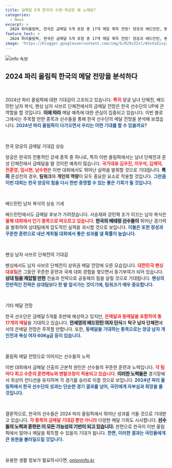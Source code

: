 ```yaml
---
title: 금메달 5개 한국의 수영·육상은 왜 노메달?
categories:
  - News
excerpt: >
  2024 파리올림픽, 한국은 금메달 5개 포함 총 17개 메달 획득 전망! 양궁과 배드민턴, 펜싱에서의 기대가 높지만, 수영과 높이뛰기는 노메달 예상. 어떤 결과가 기다릴까?
feature_text: >
  2024 파리올림픽, 한국은 금메달 5개 포함 총 17개 메달 획득 전망! 양궁과 배드민턴, 펜싱에서의 기대가 높지만, 수영과 높이뛰기는 노메달 예상. 어떤 결과가 기다릴까?
image: 'https://blogger.googleusercontent.com/img/b/R29vZ2xl/AVvXsEixyZcFfHzMRdzZMjFBmAUKJYCLCGyLL1o632UiGVXcaFdKo_bkvkuCioo0uUKlGfBVcT3P84aROyZIXSBEx3Aw5nCQ3pTgDom1WDC4m8eifvWiAmWEEVb4x6G_l8C0QH225ldMjyaFvpxGEBGNO37VmDTDMHGhJPq73UglMfDca1-0aw/s1600/blogspot.png'
---
```


<p><img src="https://blogger.googleusercontent.com/img/b/R29vZ2xl/AVvXsEixyZcFfHzMRdzZMjFBmAUKJYCLCGyLL1o632UiGVXcaFdKo_bkvkuCioo0uUKlGfBVcT3P84aROyZIXSBEx3Aw5nCQ3pTgDom1WDC4m8eifvWiAmWEEVb4x6G_l8C0QH225ldMjyaFvpxGEBGNO37VmDTDMHGhJPq73UglMfDca1-0aw/s1600/blogspot.png" alt="info 속보" /></p>

<h2 data-ke-size="size26">2024 파리 올림픽 한국의 메달 전망을 분석하다</h2>

<p data-ke-size="size16">&nbsp;</p>

<p>2024년 파리 올림픽에 대한 기대감이 고조되고 있습니다. <b><span style="color: #ee2323;">특히</span></b> 양궁 남녀 단체전, 배드민턴 남자 복식, 펜싱 남자 사브르 단체전에서의 금메달 전망은 한국 선수단의 UP에 큰 역할을 할 것입니다. <b><span style="background-color: #21538527;">이에 따라</span></b> 메달 예측에 대한 관심이 집중되고 있습니다. 이번 블로그에서는 주목할 만한 종목과 선수들을 통해 한국 선수단의 메달 전망을 분석해 보겠습니다. <b><span style="color: #1a5490;">2024년 파리 올림픽이 다가오면서 우리는 어떤 기대를 할 수 있을까요?</span></b></p>

<p data-ke-size="size16">&nbsp;</p>

<p>한국 양궁의 금메달 기대감 상승</p>

<p>양궁은 한국의 전통적인 강세 종목 중 하나로, 특히 이번 올림픽에서는 남녀 단체전과 혼성 단체전에서 금메달을 딸 것이란 예측이 많습니다. <b><span style="color: #ee2323;">국가대표 김우진, 이우석, 김제덕, 전훈영, 임시현, 남수현</span></b>은 이번 대회에서도 뛰어난 실력을 발휘할 것으로 기대됩니다. <b><span style="background-color: #21538527;">특히</span></b> 혼성전의 경우, <b>팀워크</b>와 <b>개인의 역량</b>이 모두 중요한 요소로 작용할 것입니다. <b><span style="color: #1a5490;">그만큼 이번 대회는 한국 양궁의 힘을 다시 한번 증명할 수 있는 좋은 기회가 될 것입니다.</span></b></p>

<p data-ke-size="size16">&nbsp;</p>

<p>배드민턴 남자 복식의 상승 기세</p>

<p>배드민턴에서도 금메달 후보가 가려졌습니다. 서승재와 강민혁 조가 이끄는 남자 복식은 <b><span style="color: #ee2323;">올해 대회에서 인기 종목으로 떠오르고 있습니다</span></b>. <b><span style="background-color: #21538527;">한국의 베테랑 선수들이</span></b> 뛰어난 경기력을 발휘하여 상대팀에게 압도적인 실력을 과시할 것으로 보입니다. <b><span style="color: #1a5490;">이들은 또한 정성과 꾸준한 훈련으로 내년 계최될 대회에서 좋은 성과를 낼 확률이 높습니다.</span></b></p>

<p data-ke-size="size16">&nbsp;</p>

<p>펜싱 남자 사브르 단체전의 기대감</p>

<p>펜싱에서도 남자 사브르 단체전이 상위권 메달 전망에 오른 모습입니다. <b><span style="color: #ee2323;">대한민국 펜싱 대표팀</span></b>은 그동안 꾸준한 훈련과 국제 대회 경험을 쌓으면서 동기부여가 되어 있습니다. <b><span style="background-color: #21538527;">상대 팀을 제압할 만한</span></b> 전술과 전략으로 공동체의 힘을 살릴 것으로 기대됩니다. <b><span style="color: #1a5490;">펜싱의 전반적인 전략은 상대팀보다 한 발 앞서가는 것이기에, 팀워크가 매우 중요합니다.</span></b></p>

<p data-ke-size="size16">&nbsp;</p>

<p>기타 메달 전망</p>

<p>한국 선수단은 금메달 5개를 초반에 예상하고 있지만, <b><span style="color: #ee2323;">은메달과 동메달을 포함하여 총 17개의 메달</span></b>을 기대하고 있습니다. <b><span style="background-color: #21538527;">안세영의 배드민턴 여자 단식</span></b>과 <b>탁구 남자 단체전</b>에서의 은메달 전망은 주목할 만합니다. 또한, <b><span style="color: #1a5490;">동메달을 기대하는 종목으로는 양궁 남자 개인전과 복싱 여자 60Kg급 등이 있습니다.</span></b></p>

<p data-ke-size="size16">&nbsp;</p>

<p>올림픽 메달 전망으로 이어지는 선수들의 노력</p>

<p>이번 대회에서 금메달 산출의 근본적 원인은 선수들의 꾸준한 훈련과 노력입니다. <b><span style="color: #ee2323;">각 팀마다 최고 수준의 훈련메뉴와 멘탈코칭이 적용되고 있습니다</span></b>. <b><span style="background-color: #21538527;">이러한 노력들은</span></b> 경기장에서 최상의 컨디션을 유지하며 각 경기를 승리로 이끌 것으로 보입니다. <b><span style="color: #1a5490;">2024년 파리 올림픽에서 한국 선수단의 성과는 단순한 경기 결과를 넘어, 국민에게 자부심과 희망을 줄 것입니다.</span></b></p>

<p data-ke-size="size16">&nbsp;</p>

<p>결론적으로, 한국의 선수들은 2024 파리 올림픽에서 뛰어난 성과를 거둘 것으로 기대받고 있습니다. <b><span style="color: #ee2323;">각 종목의 금메달 기대감 뿐만 아니라</span></b> 다양한 메달 기회도 시사합니다. <b><span style="background-color: #21538527;">선수들의 노력과 훈련은 이 모든 가능성의 기반이 되고 있습니다.</span></b> 한편으로 한국이 이번 올림픽에서 얼마나 메달을 획득할 수 있을지 기대가 됩니다. <b><span style="color: #1a5490;">한편, 이러한 결과는 국민들에게 큰 응원을 불러일으킬 것입니다.</span></b></p>

<p data-ke-size="size16">&nbsp;</p>
유용한 생활 정보가 필요하시다면, <a href="https://onioninfo.kr" rel="dofollow">onioninfo.kr</a>


